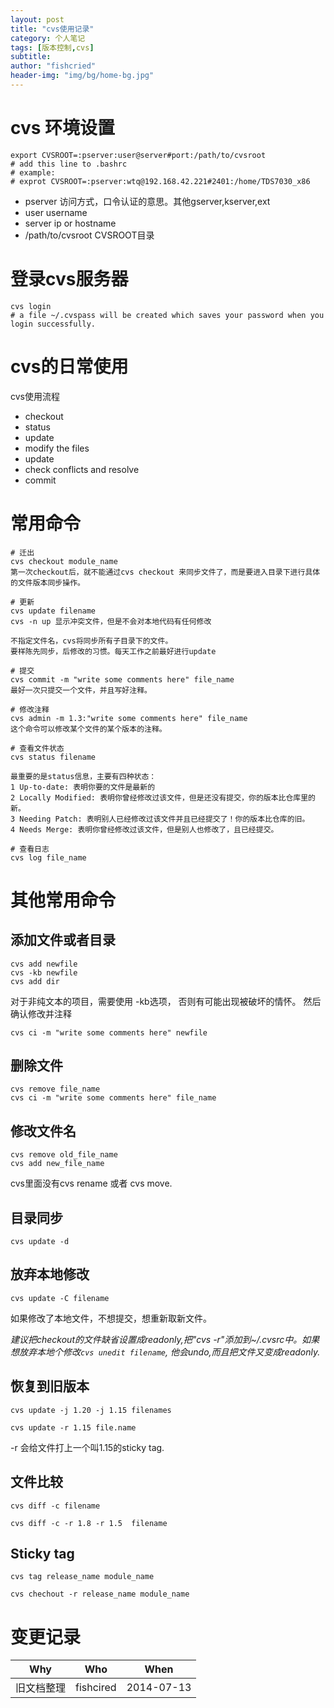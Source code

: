 ```yaml
---
layout: post
title: "cvs使用记录"
category: 个人笔记
tags: [版本控制,cvs]
subtitle:
author: "fishcried"
header-img: "img/bg/home-bg.jpg"
---
```


#  cvs 环境设置

	export CVSROOT=:pserver:user@server#port:/path/to/cvsroot
	# add this line to .bashrc
	# example:
	# exprot CVSROOT=:pserver:wtq@192.168.42.221#2401:/home/TDS7030_x86

* pserver 访问方式，口令认证的意思。其他gserver,kserver,ext
* user  username
* server ip or hostname
* /path/to/cvsroot CVSROOT目录

#  登录cvs服务器 

	cvs login
	# a file ~/.cvspass will be created which saves your password when you login successfully.

#  cvs的日常使用 

cvs使用流程
- checkout 
- status
- update
- modify the files 
- update
- check conflicts and resolve
- commit
 
#  常用命令 

	# 迁出
	cvs checkout module_name
	第一次checkout后，就不能通过cvs checkout 来同步文件了，而是要进入目录下进行具体的文件版本同步操作。
	
	# 更新
	cvs update filename
	cvs -n up 显示冲突文件，但是不会对本地代码有任何修改
	
	不指定文件名，cvs将同步所有子目录下的文件。
	要样陈先同步，后修改的习惯。每天工作之前最好进行update
	
	# 提交
	cvs commit -m "write some comments here" file_name
	最好一次只提交一个文件，并且写好注释。
	
	# 修改注释
	cvs admin -m 1.3:"write some comments here" file_name
	这个命令可以修改某个文件的某个版本的注释。
	
	# 查看文件状态 
	cvs status filename
	
	最重要的是status信息，主要有四种状态：
	1 Up-to-date: 表明你要的文件是最新的
	2 Locally Modified: 表明你曾经修改过该文件，但是还没有提交，你的版本比仓库里的新。
	3 Needing Patch: 表明别人已经修改过该文件并且已经提交了！你的版本比仓库的旧。
	4 Needs Merge: 表明你曾经修改过该文件，但是别人也修改了，且已经提交。
	
	# 查看日志
	cvs log file_name 

#  其他常用命令 
 
##  添加文件或者目录 

	cvs add newfile
	cvs -kb newfile
	cvs add dir

对于非纯文本的项目，需要使用 -kb选项， 否则有可能出现被破坏的情怀。
然后确认修改并注释

	cvs ci -m "write some comments here" newfile

##  删除文件 

	cvs remove file_name
	cvs ci -m "write some comments here" file_name
 
##   修改文件名 

	cvs remove old_file_name
	cvs add new_file_name

cvs里面没有cvs rename 或者 cvs move.
    
##  目录同步 

	cvs update -d
  
##  放弃本地修改 

	cvs update -C filename

如果修改了本地文件，不想提交，想重新取新文件。
    
*建议把checkout的文件缺省设置成readonly,把"cvs -r"添加到~/.cvsrc中。如果想放弃本地个修改`cvs unedit filename`, 他会undo,而且把文件又变成readonly.*
    
##  恢复到旧版本 

	cvs update -j 1.20 -j 1.15 filenames

	cvs update -r 1.15 file.name

-r 会给文件打上一个叫1.15的sticky tag.
    
##  文件比较 

	cvs diff -c filename

	cvs diff -c -r 1.8 -r 1.5  filename
  
##  Sticky tag 

	cvs tag release_name module_name

	cvs chechout -r release_name module_name

# 变更记录

|Why | Who | When |
|----|-----|------|
|旧文档整理|fishcired|2014-07-13 |
